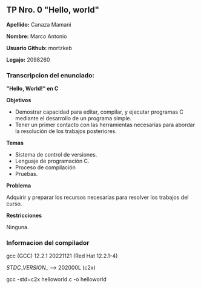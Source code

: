 ## TP Nro. 0 "Hello, world"

**Apellido:** Canaza Mamani

**Nombre:** Marco Antonio

**Usuario Github:** mortzkeb

**Legajo:** 2098260

### Transcripcion del enunciado:

**"Hello, World!” en C**

**Objetivos**

* Demostrar capacidad para editar, compilar, y ejecutar programas C mediante el desarrollo de un programa simple.
* Tener un primer contacto con las herramientas necesarias para abordar la resolución de los trabajos posteriores.

**Temas**

* Sistema de control de versiones.
* Lenguaje de programación C.
* Proceso de compilación
* Pruebas.

**Problema**

Adquirir y preparar los recursos necesarias para resolver los trabajos del curso.

**Restricciones** 

Ninguna.

### Informacion del compilador 

gcc (GCC) 12.2.1 20221121 (Red Hat 12.2.1-4)

_STDC_VERSION__ --> 202000L (c2x)

gcc -std=c2x helloworld.c -o helloworld

